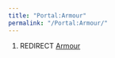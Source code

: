 ```yaml
---
title: "Portal:Armour"
permalink: "/Portal:Armour/"
---
```


1.  REDIRECT [Armour](Armour "wikilink")